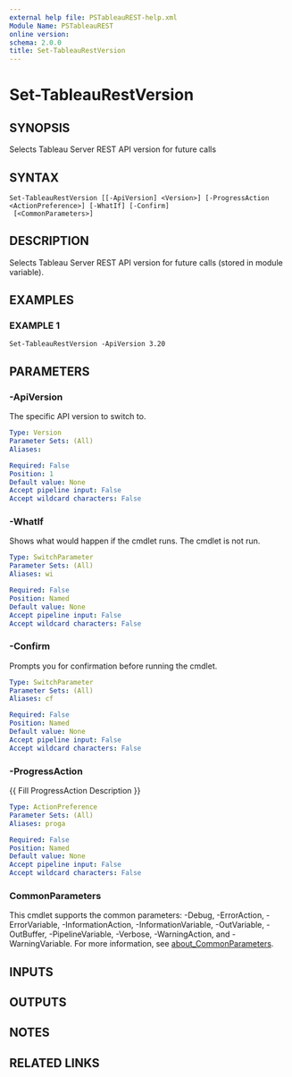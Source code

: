 ```yaml
---
external help file: PSTableauREST-help.xml
Module Name: PSTableauREST
online version:
schema: 2.0.0
title: Set-TableauRestVersion
---
```


# Set-TableauRestVersion

## SYNOPSIS
Selects Tableau Server REST API version for future calls

## SYNTAX

```
Set-TableauRestVersion [[-ApiVersion] <Version>] [-ProgressAction <ActionPreference>] [-WhatIf] [-Confirm]
 [<CommonParameters>]
```

## DESCRIPTION
Selects Tableau Server REST API version for future calls (stored in module variable).

## EXAMPLES

### EXAMPLE 1
```
Set-TableauRestVersion -ApiVersion 3.20
```

## PARAMETERS

### -ApiVersion
The specific API version to switch to.

```yaml
Type: Version
Parameter Sets: (All)
Aliases:

Required: False
Position: 1
Default value: None
Accept pipeline input: False
Accept wildcard characters: False
```

### -WhatIf
Shows what would happen if the cmdlet runs.
The cmdlet is not run.

```yaml
Type: SwitchParameter
Parameter Sets: (All)
Aliases: wi

Required: False
Position: Named
Default value: None
Accept pipeline input: False
Accept wildcard characters: False
```

### -Confirm
Prompts you for confirmation before running the cmdlet.

```yaml
Type: SwitchParameter
Parameter Sets: (All)
Aliases: cf

Required: False
Position: Named
Default value: None
Accept pipeline input: False
Accept wildcard characters: False
```

### -ProgressAction
{{ Fill ProgressAction Description }}

```yaml
Type: ActionPreference
Parameter Sets: (All)
Aliases: proga

Required: False
Position: Named
Default value: None
Accept pipeline input: False
Accept wildcard characters: False
```

### CommonParameters
This cmdlet supports the common parameters: -Debug, -ErrorAction, -ErrorVariable, -InformationAction, -InformationVariable, -OutVariable, -OutBuffer, -PipelineVariable, -Verbose, -WarningAction, and -WarningVariable. For more information, see [about_CommonParameters](http://go.microsoft.com/fwlink/?LinkID=113216).

## INPUTS

## OUTPUTS

## NOTES

## RELATED LINKS
